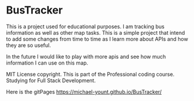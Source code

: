 # BusTracker
This is a project used for educational purposes. I am tracking bus information as well as other map tasks. This is a simple project that intend to add some changes from time to time as I learn more about APIs and how they are so useful. 

In the future I would like to play with more apis and see how much information I can use on this map.

MIT License copyright. This is part of the Professional coding course. Studying for Full Stack Development.

Here is the gitPages https://michael-yount.github.io/BusTracker/

